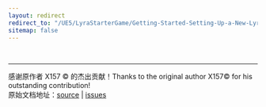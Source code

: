 ```yaml
---
layout: redirect
redirect_to: "/UE5/LyraStarterGame/Getting-Started-Setting-Up-a-New-LyraStarterGame-Project"
sitemap: false
---
```



<br/>
<hr/>
<div class="container">
    <p> 感谢原作者 X157 &copy; 的杰出贡献！Thanks to the original author X157&copy; for his outstanding contribution!<br/>
        原始文档地址：<a href="https://x157.github.io">source</a> | <a href="https://github.com/x157/x157.github.io/issues">issues</a>
    </p>
</div>